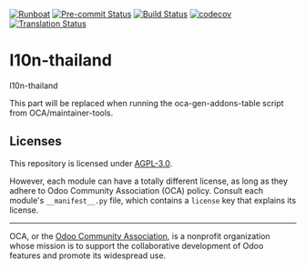 
[![Runboat](https://img.shields.io/badge/runboat-Try%20me-875A7B.png)](https://runboat.odoo-community.org/builds?repo=OCA/l10n-thailand&target_branch=18.0)
[![Pre-commit Status](https://github.com/OCA/l10n-thailand/actions/workflows/pre-commit.yml/badge.svg?branch=18.0)](https://github.com/OCA/l10n-thailand/actions/workflows/pre-commit.yml?query=branch%3A18.0)
[![Build Status](https://github.com/OCA/l10n-thailand/actions/workflows/test.yml/badge.svg?branch=18.0)](https://github.com/OCA/l10n-thailand/actions/workflows/test.yml?query=branch%3A18.0)
[![codecov](https://codecov.io/gh/OCA/l10n-thailand/branch/18.0/graph/badge.svg)](https://codecov.io/gh/OCA/l10n-thailand)
[![Translation Status](https://translation.odoo-community.org/widgets/l10n-thailand-18-0/-/svg-badge.svg)](https://translation.odoo-community.org/engage/l10n-thailand-18-0/?utm_source=widget)

<!-- /!\ do not modify above this line -->

# l10n-thailand

l10n-thailand

<!-- /!\ do not modify below this line -->

<!-- prettier-ignore-start -->

[//]: # (addons)

This part will be replaced when running the oca-gen-addons-table script from OCA/maintainer-tools.

[//]: # (end addons)

<!-- prettier-ignore-end -->

## Licenses

This repository is licensed under [AGPL-3.0](LICENSE).

However, each module can have a totally different license, as long as they adhere to Odoo Community Association (OCA)
policy. Consult each module's `__manifest__.py` file, which contains a `license` key
that explains its license.

----
OCA, or the [Odoo Community Association](http://odoo-community.org/), is a nonprofit
organization whose mission is to support the collaborative development of Odoo features
and promote its widespread use.
